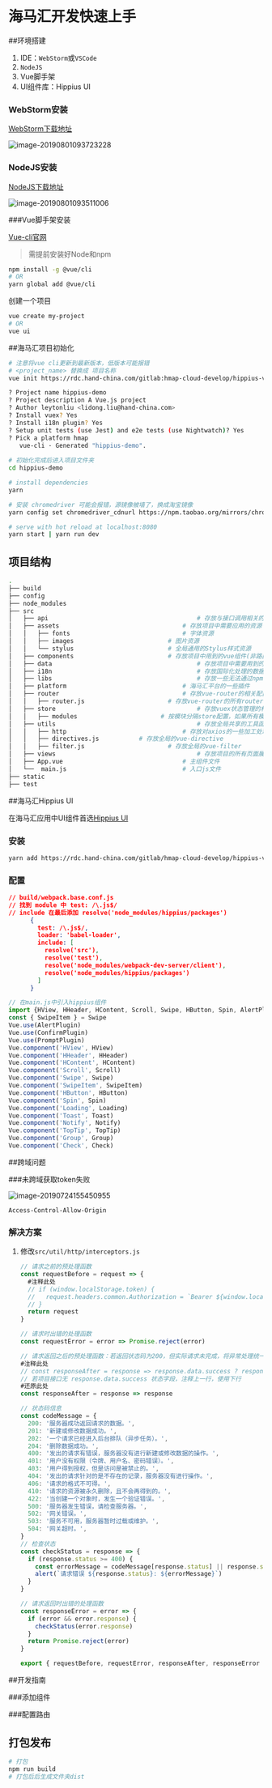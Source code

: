 # 海马汇开发快速上手

##环境搭建

1. IDE：`WebStorm`或`VSCode`
2. `NodeJS`
3. Vue脚手架
4. UI组件库：Hippius UI

### WebStorm安装

[WebStorm下载地址](https://www.jetbrains.com/webstorm/)

![image-20190801093723228](./images/image-20190801093723228.png)

### NodeJS安装

[NodeJS下载地址](https://nodejs.org/en/download/)

![image-20190801093511006](./images/image-20190801093511006.png)

###Vue脚手架安装

[Vue-cli官网](https://cli.vuejs.org/zh/)

> 需提前安装好Node和npm

```bash
npm install -g @vue/cli
# OR
yarn global add @vue/cli
```

创建一个项目

```bash
vue create my-project
# OR
vue ui
```

##海马汇项目初始化

```bash
# 注意将vue cli更新到最新版本，低版本可能报错
# <project_name> 替换成 项目名称
vue init https://rdc.hand-china.com/gitlab:hmap-cloud-develop/hippius-vue-init <project_name> -c

? Project name hippius-demo
? Project description A Vue.js project
? Author leytonliu <lidong.liu@hand-china.com>
? Install vuex? Yes
? Install i18n plugin? Yes
? Setup unit tests (use Jest) and e2e tests (use Nightwatch)? Yes
? Pick a platform hmap
   vue-cli · Generated "hippius-demo".
   
# 初始化完成后进入项目文件夹
cd hippius-demo

# install dependencies
yarn

# 安装 chromedriver 可能会报错，源镜像被墙了，换成淘宝镜像
yarn config set chromedriver_cdnurl https://npm.taobao.org/mirrors/chromedriver

# serve with hot reload at localhost:8080
yarn start | yarn run dev

```

## 项目结构

```bash
.
├── build
├── config
├── node_modules
├── src													
│   ├── api											# 存放与接口调用相关的资源
│   ├── assets									# 存放项目中需要应用的资源
│   │   ├── fonts								# 字体资源
│   │   ├── images							# 图片资源
│   │   └── stylus							# 全局通用的Stylus样式资源
│   ├── components							# 存放项目中用到的vue组件(非路由组件)
│   ├── data										# 存放项目中需要用到的配置数据
│   ├── i18n										# 存放国际化处理的数据文件
│   ├── libs										# 存放一些无法通过npm安装的第三方库
│   ├── platform								# 海马汇平台的一些插件
│   ├── router									# 存放vue-router的相关配置
│   │   ├── router.js						# 存放vue-router的所有router配置
│   ├── store										# 存放vuex状态管理的相关配置
│   │   ├── modules						  # 按模块分隔store配置，如果所有模块通用可写在index.js
│   ├── utils										# 存放全局共享的工具函数
│   │   ├── http								# 存放对axios的一些加工处理
│   │   ├── directives.js 			# 存放全局的vue-directive
│   │   ├── filter.js						# 存放全局的vue-filter
│   ├── views										# 存放项目的所有页面展示组件(路由组件)
│   ├── App.vue									# 主组件文件
│   └──  main.js								# 入口js文件
├── static											
├── test
```

##海马汇Hippius UI

在海马汇应用中UI组件首选[Hippius UI](http://hmap.hand-china.com/hippius-docs/ui/)

### 安装

```bash
yarn add https://rdc.hand-china.com/gitlab/hmap-cloud-develop/hippius-vue-ui.git
```

### 配置

```json
// build/webpack.base.conf.js 
// 找到 module 中 test: /\.js$/
// include 在最后添加 resolve('node_modules/hippius/packages')
      {
        test: /\.js$/,
        loader: 'babel-loader',
        include: [
          resolve('src'),
          resolve('test'),
          resolve('node_modules/webpack-dev-server/client'),
          resolve('node_modules/hippius/packages')
        ]
      }
```

```javascript
// 在main.js中引入hippius组件
import {HView, HHeader, HContent, Scroll, Swipe, HButton, Spin, AlertPlugin, ConfirmPlugin, PromptPlugin, Loading, Toast, Notify, TopTip, Group, Check} from 'hippius'
const { SwipeItem } = Swipe
Vue.use(AlertPlugin)
Vue.use(ConfirmPlugin)
Vue.use(PromptPlugin)
Vue.component('HView', HView)
Vue.component('HHeader', HHeader)
Vue.component('HContent', HContent)
Vue.component('Scroll', Scroll)
Vue.component('Swipe', Swipe)
Vue.component('SwipeItem', SwipeItem)
Vue.component('HButton', HButton)
Vue.component('Spin', Spin)
Vue.component('Loading', Loading)
Vue.component('Toast', Toast)
Vue.component('Notify', Notify)
Vue.component('TopTip', TopTip)
Vue.component('Group', Group)
Vue.component('Check', Check)
```

##跨域问题

###未跨域获取token失败

![image-20190724155450955](./images/image-20190724155450955.png)

`Access-Control-Allow-Origin`

### 解决方案

1. 修改`src/util/http/interceptors.js`

   ```javascript
   // 请求之前的预处理函数
   const requestBefore = request => {
     #注释此处
     // if (window.localStorage.token) {
     //   request.headers.common.Authorization = `Bearer ${window.localStorage.token}`
     // }
     return request
   }
   
   // 请求时出错的处理函数
   const requestError = error => Promise.reject(error)
   
   // 请求返回之后的预处理函数：若返回状态码为200，但实际请求未完成，将异常处理统一到错误处理
   #注释此处
   // const responseAfter = response => response.data.success ? response.data : Promise.reject(response)
   // 若项目接口无 response.data.success 状态字段，注释上一行，使用下行
   #还原此处
   const responseAfter = response => response
   
   // 状态码信息
   const codeMessage = {
     200: '服务器成功返回请求的数据。',
     201: '新建或修改数据成功。',
     202: '一个请求已经进入后台排队（异步任务）。',
     204: '删除数据成功。',
     400: '发出的请求有错误，服务器没有进行新建或修改数据的操作。',
     401: '用户没有权限（令牌、用户名、密码错误）。',
     403: '用户得到授权，但是访问是被禁止的。',
     404: '发出的请求针对的是不存在的记录，服务器没有进行操作。',
     406: '请求的格式不可得。',
     410: '请求的资源被永久删除，且不会再得到的。',
     422: '当创建一个对象时，发生一个验证错误。',
     500: '服务器发生错误，请检查服务器。',
     502: '网关错误。',
     503: '服务不可用，服务器暂时过载或维护。',
     504: '网关超时。',
   }
   // 检查状态
   const checkStatus = response => {
     if (response.status >= 400) {
       const errorMessage = codeMessage[response.status] || response.statusText
       alert(`请求错误 ${response.status}: ${errorMessage}`)
     }
   }
   
   // 请求返回时出错的处理函数
   const responseError = error => {
     if (error && error.response) {
       checkStatus(error.response)
     }
     return Promise.reject(error)
   }
   
   export { requestBefore, requestError, responseAfter, responseError }
   ```
   

##开发指南

###添加组件



###配置路由



## 打包发布

```bash
# 打包
npm run build
# 打包后后生成文件夹dist

```

